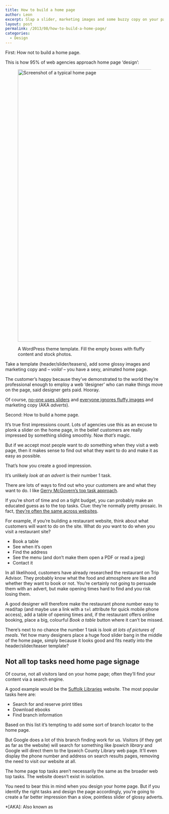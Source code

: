 ```yaml
---
title: How to build a home page
author: Leon
excerpt: Slap a slider, marketing images and some buzzy copy on your page.
layout: post
permalink: /2013/08/how-to-build-a-home-page/
categories:
  - Design
---
```

First: How not to build a home page.

This is how 95% of web agencies approach home page ‘design’:<figure class="figure alignnone">

<img class="size-full wp-image-40" alt="Screenshot of a typical home page" src="http://leonpaternoster.com/wp-content/uploads/2013/08/slider.jpg" width="800" height="863" /><figcaption class="secondary">A WordPress theme template. Fill the empty boxes with fluffy content and stock photos.</figcaption></figure> 
Take a template (header/slider/teasers), add some glossy images and marketing copy and – *voila!* – you have a sexy, animated home page.

The customer&#8217;s happy because they&#8217;ve demonstrated to the world they&#8217;re professional enough to employ a web ‘designer’ who can make things move on the page, said designer gets paid. Hooray.

Of course, [no–one uses sliders][1] and [everyone ignores fluffy images][2] and marketing copy (AKA *adverts*).

Second: How to build a home page.

It&#8217;s true first impressions count. Lots of agencies use this as an excuse to plonk a slider on the home page, in the belief customers are really impressed by something sliding smoothly. Now *that&#8217;s* magic.

But if we accept most people want to *do* something when they visit a web page, then it makes sense to find out what they want to do and make it as easy as possible.

That&#8217;s how you create a good impression.

It&#8217;s unlikely *look at an advert* is their number 1 task.

There are lots of ways to find out who your customers are and what they want to do. I like [Gerry McGovern&#8217;s top task approach][3].

If you&#8217;re short of time and on a tight budget, you can probably make an educated guess as to the top tasks. Clue: they&#8217;re normally pretty prosaic. In fact, [they&#8217;re often the same across websites][4].

For example, if you&#8217;re building a restaurant website, think about what customers will want to do on the site. What do *you* want to do when you visit a restaurant site?

*   Book a table
*   See when it&#8217;s open
*   Find the address
*   See the menu (and don&#8217;t make them open a PDF or read a jpeg)
*   Contact it

In all likelihood, customers have already researched the restaurant on Trip Advisor. They probably know what the food and atmosphere are like and whether they want to book or not. You&#8217;re certainly not going to persuade them with an advert, but make opening times hard to find and you risk losing them.

A good designer will therefore make the restaurant phone number easy to read/tap (and maybe use a link with a `tel` attribute for quick mobile phone access), add a table of opening times and, if the restaurant offers online booking, place a big, colourful *Book a table* button where it can&#8217;t be missed.

There&#8217;s next to no chance the number 1 task is *look at lots of pictures of meals*. Yet how many designers place a huge food slider bang in the middle of the home page, simply because it looks good and fits neatly into the header/slider/teaser template?

## Not all top tasks need home page signage

Of course, not all visitors land on your home page; often they&#8217;ll find your content via a search engine.

A good example would be the [Suffolk Libraries][5] website. The most popular tasks here are:

*   Search for and reserve print titles
*   Download ebooks
*   Find branch information

Based on this list it&#8217;s tempting to add some sort of branch locator to the home page.

But Google does a lot of this branch finding work for us. Visitors (if they get as far as the website) will search for something like *Ipswich library* and Google will direct them to the Ipswich County Library web page. It&#8217;ll even display the phone number and address on search results pages, removing the need to visit our website at all.

The home page top tasks aren&#8217;t necessarily the same as the broader web top tasks. The website doesn&#8217;t exist in isolation.

You need to bear this in mind when you design your home page. But if you identify the right tasks and design the page accordingly, you&#8217;re going to create a far better impression than a slow, pointless slider of glossy adverts.

 [1]: http://shouldiuseacarousel.com/
 [2]: http://www.nngroup.com/articles/photos-as-web-content/
 [3]: http://www.customercarewords.com/what-it-is.html
 [4]: http://martinbelam.com/2013/displaying-opening-hours-on-museum-websites/
 [5]: http://www.suffolklibraries.co.uk

 *[AKA]: Also known as